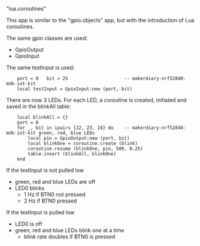 
"lua.coroutines"

This app is similar to the "gpio.objects" app, but with the introduction of Lua
coroutines.

The same gpio classes are used:
 - GpioOutput
 - GpioInput

The same testInput is used:
```
    port = 0   bit = 25                     -- makerdiary-nrf52840-mdk-iot-kit
    local testInput = GpioInput:new (port, bit)
```

There are now 3 LEDs. For each LED, a coroutine is created, initiated and saved
in the blinkAll table:

```
    local blinkAll = {}
    port = 0
    for _, bit in ipairs {22, 23, 24} do    -- makerdiary-nrf52840-mdk-iot-kit green, red, blue LEDs
        local pin = GpioOutput:new (port, bit)
        local blinkOne = coroutine.create (blink)
        coroutine.resume (blinkOne, pin, 500, 0.25)
        table.insert (blinkAll, blinkOne)
    end
```


If the testInput is not pulled low
 - green, red and blue LEDs are off
 - LED0 blinks
   - 1 Hz if BTN0 not pressed
   - 2 Hz if BTN0 pressed

If the testInput is pulled low
 - LED0 is off
 - green, red and blue LEDs blink one at a time
   - blink rate doubles if BTN0 is pressed

